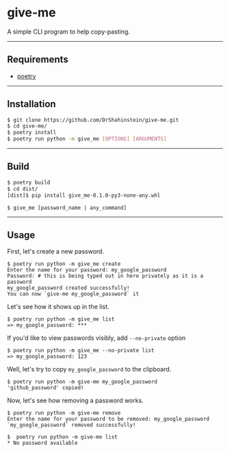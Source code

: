 # give-me

A simple CLI program to help copy-pasting.

---

## Requirements

- [poetry](https://python-poetry.org/)

---

## Installation

```bash
$ git clone https://github.com/DrShahinstein/give-me.git
$ cd give-me/
$ poetry install
$ poetry run python -m give_me [OPTIONS] [ARGUMENTS]
```

---

## Build

```bash
$ poetry build
$ cd dist/
[dist]$ pip install give_me-0.1.0-py3-none-any.whl
```

```
$ give_me [password_name | any_command]
```

---

## Usage

First, let's create a new password.

```
$ poetry run python -m give_me create
Enter the name for your password: my_google_password
Password: # this is being typed out in here privately as it is a password
my_google_password created successfully!
You can now `give-me my_google_password` it
```

Let's see how it shows up in the list.

```
$ poetry run python -m give_me list
=> my_google_password: ***
```

If you'd like to view passwords visibly, add `--no-private` option
```
$ poetry run python -m give_me --no-private list
=> my_google_password: 123
```

Well, let's try to copy `my_google_password` to the clipboard.

```
$ poetry run python -m give-me my_google_password
'github_password' copied!
```

Now, let's see how removing a password works.

```
$ poetry run python -m give-me remove
Enter the name for your password to be removed: my_google_password
`my_google_password` removed successfully!
```

```
$  poetry run python -m give-me list
* No password available
```
